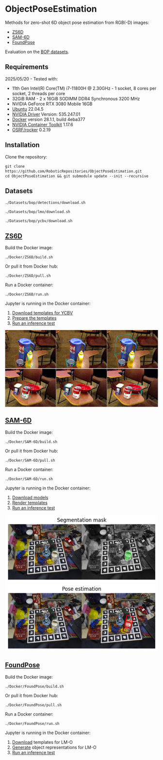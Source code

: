 # ObjectPoseEstimation

Methods for zero-shot 6D object pose estimation from RGB(-D) images:
* [ZS6D](https://github.com/PhilippAuss/ZS6D)
* [SAM-6D](https://github.com/JiehongLin/SAM-6D)
* [FoundPose](https://github.com/facebookresearch/foundpose)

Evaluation on the [BOP datasets](https://bop.felk.cvut.cz/datasets/).

## Requirements
2025/05/20 - Tested with:
*    11th Gen Intel(R) Core(TM) i7-11800H @ 2.30GHz - 1 socket, 8 cores per socket, 2 threads per core
*    32GiB RAM - 2 x 16GiB SODIMM DDR4 Synchronous 3200 MHz
*    NVIDIA GeForce RTX 3080 Mobile 16GB
*    [Ubuntu](https://ubuntu.com/) 22.04.5
*    [NVIDIA Driver](https://documentation.ubuntu.com/server/how-to/graphics/install-nvidia-drivers/index.html) Version: 535.247.01
*    [Docker](https://docs.docker.com/engine/install/ubuntu/) version 28.1.1, build 4eba377
*    [NVIDIA Container Toolkit](https://docs.nvidia.com/datacenter/cloud-native/container-toolkit/latest/install-guide.html) 1.17.6
*    [OSRF/rocker](https://github.com/osrf/rocker) 0.2.19

## Installation
Clone the repository:
```
git clone https://github.com/RoboticRepositories/ObjectPoseEstimation.git
cd ObjectPoseEstimation && git submodule update --init --recursive
```

## Datasets
```
./Datasets/bop/detections/download.sh
```
```
./Datasets/bop/lmo/download.sh
```
```
./Datasets/bop/ycbv/download.sh
```

## [ZS6D](https://github.com/PhilippAuss/ZS6D)

Build the Docker image:
```
./Docker/ZS6D/build.sh
```

Or pull it from Docker hub:
```
./Docker/ZS6D/pull.sh
```

Run a Docker container:
```
./Docker/ZS6D/run.sh 
```

Jupyter is running in the Docker container:
1. [Download templates for YCBV](http://localhost:8888/notebooks/download_templates.ipynb)
2. [Prepare the templates](http://localhost:8888/notebooks/prepare_templates_and_gt.ipynb)
3. [Run an inference test](http://localhost:8888/notebooks/inference_test.ipynb)

![test results](./assets/test_bop19.png)

## [SAM-6D](https://github.com/JiehongLin/SAM-6D)

Build the Docker image:
```
./Docker/SAM-6D/build.sh
```

Or pull it from Docker hub:
```
./Docker/SAM-6D/pull.sh
```

Run a Docker container:
```
./Docker/SAM-6D/run.sh 
```

Jupyter is running in the Docker container:
1. [Download models](http://127.0.0.1:8888/notebooks/download_models.ipynb)
2. [Render templates](http://127.0.0.1:8888/notebooks/render_templates.ipynb)
3. [Run an inference test](http://localhost:8888/notebooks/inference_demo.ipynb)

![segmentation mask](./assets/sam6d_segmentation_mask.png)
![pose estimation](./assets/sam6d_pose_estimation.png)

## [FoundPose](https://github.com/facebookresearch/foundpose)

Build the Docker image:
```
./Docker/FoundPose/build.sh
```

Or pull it from Docker hub:
```
./Docker/FoundPose/pull.sh
```

Run a Docker container:
```
./Docker/FoundPose/run.sh 
```

Jupyter is running in the Docker container:
1. [Download](http://localhost:8888/notebooks/download_templates.ipynb) templates for LM-O
2. [Generate](http://localhost:8888/notebooks/gen_repre.ipynb) object representations for LM-O
3. [Run an inference test](http://localhost:8888/notebooks/infer.ipynb)
